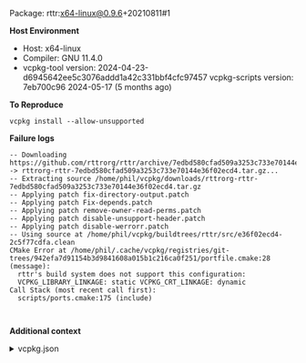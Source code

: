 Package: rttr:x64-linux@0.9.6+20210811#1

**Host Environment**

- Host: x64-linux
- Compiler: GNU 11.4.0
-    vcpkg-tool version: 2024-04-23-d6945642ee5c3076addd1a42c331bbf4cfc97457
    vcpkg-scripts version: 7eb700c96 2024-05-17 (5 months ago)

**To Reproduce**

`vcpkg install --allow-unsupported`

**Failure logs**

```
-- Downloading https://github.com/rttrorg/rttr/archive/7edbd580cfad509a3253c733e70144e36f02ecd4.tar.gz -> rttrorg-rttr-7edbd580cfad509a3253c733e70144e36f02ecd4.tar.gz...
-- Extracting source /home/phil/vcpkg/downloads/rttrorg-rttr-7edbd580cfad509a3253c733e70144e36f02ecd4.tar.gz
-- Applying patch fix-directory-output.patch
-- Applying patch Fix-depends.patch
-- Applying patch remove-owner-read-perms.patch
-- Applying patch disable-unsupport-header.patch
-- Applying patch disable-werrorr.patch
-- Using source at /home/phil/vcpkg/buildtrees/rttr/src/e36f02ecd4-2c5f77cdfa.clean
CMake Error at /home/phil/.cache/vcpkg/registries/git-trees/942efa7d91154b3d9841608a015b1c216ca0f251/portfile.cmake:28 (message):
  rttr's build system does not support this configuration:
  VCPKG_LIBRARY_LINKAGE: static VCPKG_CRT_LINKAGE: dynamic
Call Stack (most recent call first):
  scripts/ports.cmake:175 (include)



```

**Additional context**

<details><summary>vcpkg.json</summary>

```
{
  "dependencies": [
    "expected-lite",
    "glfw3",
    "glm",
    "plog",
    "rttr"
  ]
}

```
</details>
